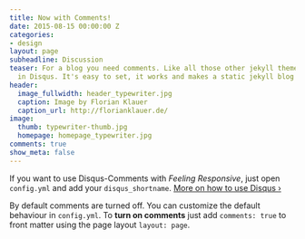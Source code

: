 ```yaml
---
title: Now with Comments!
date: 2015-08-15 00:00:00 Z
categories:
- design
layout: page
subheadline: Discussion
teaser: For a blog you need comments. Like all those other jekyll themes we baked
  in Disqus. It's easy to set, it works and makes a static jekyll blog more dynamic.
header:
  image_fullwidth: header_typewriter.jpg
  caption: Image by Florian Klauer
  caption_url: http://florianklauer.de/
image:
  thumb: typewriter-thumb.jpg
  homepage: homepage_typewriter.jpg
comments: true
show_meta: false
---
```


If you want to use Disqus-Comments with *Feeling Responsive*, just open `config.yml` and add your `disqus_shortname`. [More on how to use Disqus ›](https://disqus.com/websites/)
<!--more-->

By default comments are turned off. You can customize the default behaviour in `config.yml`. To **turn on comments** just add `comments: true` to front matter using the page layout `layout: page`.